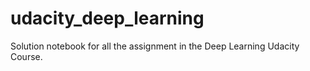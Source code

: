 # udacity_deep_learning
Solution notebook for all the assignment in the Deep Learning Udacity Course.
